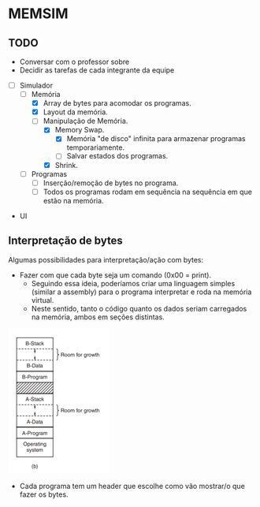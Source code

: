 # MEMSIM

## TODO
- Conversar com o professor sobre
- Decidir as tarefas de cada integrante da equipe

- [ ] Simulador
    - [ ] Memória
        - [x] Array de bytes para acomodar os programas.
        - [x] Layout da memória.
        - [ ] Manipulação de Memória.
            - [x] Memory Swap.
                - [x] Memória "de disco" infinita para armazenar programas temporariamente.
                - [ ] Salvar estados dos programas.
            - [X] Shrink.
    - [ ] Programas
        - [ ] Inserção/remoção de bytes no programa.
        - [ ] Todos os programas rodam em sequência na sequência em que estão na memória.

- UI

## Interpretação de bytes
Algumas possibilidades para interpretação/ação com bytes:
- Fazer com que cada byte seja um comando (0x00 = print).
    - Seguindo essa ideia, poderíamos criar uma linguagem simples (similar a assembly) para o programa interpretar e roda na memória virtual.
    - Neste sentido, tanto o código quanto os dados seriam carregados na memória, ambos em seções distintas.

![](img/tanenbaum-mem-layout.png)

- Cada programa tem um header que escolhe como vão mostrar/o que fazer os bytes.